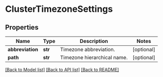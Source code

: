 # ClusterTimezoneSettings

## Properties
Name | Type | Description | Notes
------------ | ------------- | ------------- | -------------
**abbreviation** | **str** | Timezone abbreviation. | [optional] 
**path** | **str** | Timezone hierarchical name. | [optional] 

[[Back to Model list]](../README.md#documentation-for-models) [[Back to API list]](../README.md#documentation-for-api-endpoints) [[Back to README]](../README.md)


